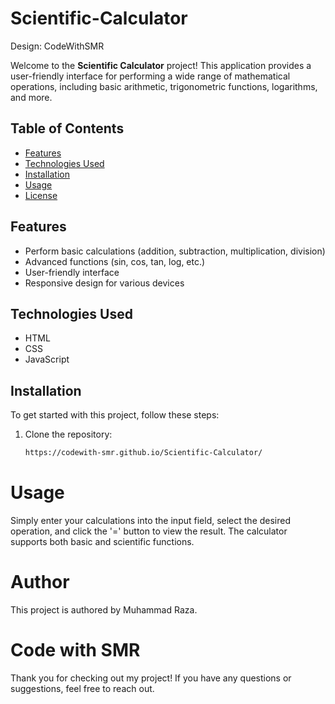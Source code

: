 # Scientific-Calculator
Design: CodeWithSMR

Welcome to the **Scientific Calculator** project! This application provides a user-friendly interface for performing a wide range of mathematical operations, including basic arithmetic, trigonometric functions, logarithms, and more.

## Table of Contents

- [Features](#features)
- [Technologies Used](#technologies-used)
- [Installation](#installation)
- [Usage](#usage)
- [License](#license)

## Features

- Perform basic calculations (addition, subtraction, multiplication, division)
- Advanced functions (sin, cos, tan, log, etc.)
- User-friendly interface
- Responsive design for various devices

## Technologies Used

- HTML
- CSS
- JavaScript

## Installation

To get started with this project, follow these steps:

1. Clone the repository:
   ```bash
   https://codewith-smr.github.io/Scientific-Calculator/


# Usage
Simply enter your calculations into the input field, select the desired operation, and click the '=' button to view the result. The calculator supports both basic and scientific functions.

# Author
This project is authored by Muhammad Raza.

# Code with SMR
Thank you for checking out my project! If you have any questions or suggestions, feel free to reach out.
